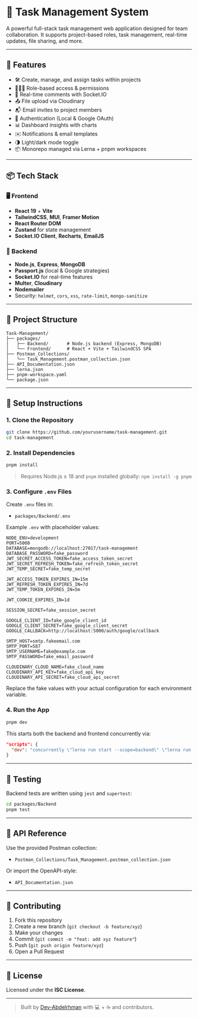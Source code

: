 

# 📁 Task Management System

A powerful full-stack task management web application designed for team collaboration. It supports project-based roles, task management, real-time updates, file sharing, and more.

---

## 🚀 Features

- 🛠️ Create, manage, and assign tasks within projects
- 🧑‍🤝‍🧑 Role-based access & permissions
- 💬 Real-time comments with Socket.IO
- 📤 File upload via Cloudinary
- 📬 Email invites to project members
- 🔐 Authentication (Local & Google OAuth)
- 📊 Dashboard insights with charts
- ✉️ Notifications & email templates
- 🌗 Light/dark mode toggle
- 📦 Monorepo managed via Lerna + pnpm workspaces

---

## 📦 Tech Stack

### 🖥️ Frontend
- **React 19** + **Vite**
- **TailwindCSS**, **MUI**, **Framer Motion**
- **React Router DOM**
- **Zustand** for state management
- **Socket.IO Client**, **Recharts**, **EmailJS**

### 🔧 Backend
- **Node.js**, **Express**, **MongoDB**
- **Passport.js** (local & Google strategies)
- **Socket.IO** for real-time features
- **Multer**, **Cloudinary**
- **Nodemailer**
- Security: `helmet`, `cors`, `xss`, `rate-limit`, `mongo-sanitize`

---

## 🧬 Project Structure

```
Task-Management/
├── packages/
│   ├── Backend/       # Node.js backend (Express, MongoDB)
│   └── Frontend/      # React + Vite + TailwindCSS SPA
├── Postman_Collections/
│   └── Task_Management.postman_collection.json
├── API_Documentation.json
├── lerna.json
├── pnpm-workspace.yaml
└── package.json
```

---

## 🔧 Setup Instructions

### 1. Clone the Repository

```bash
git clone https://github.com/yourusername/task-management.git
cd task-management
```

### 2. Install Dependencies

```bash
pnpm install
```

> Requires Node.js ≥ 18 and `pnpm` installed globally: `npm install -g pnpm`

### 3. Configure `.env` Files

Create `.env` files in:

- `packages/Backend/.env`

Example `.env` with placeholder values:

```env
NODE_ENV=development
PORT=5000
DATABASE=mongodb://localhost:27017/task-management
DATABASE_PASSWORD=fake_password
JWT_SECRET_ACCESS_TOKEN=fake_access_token_secret
JWT_SECRET_REFRESH_TOKEN=fake_refresh_token_secret
JWT_TEMP_SECRET=fake_temp_secret

JWT_ACCESS_TOKEN_EXPIRES_IN=15m
JWT_REFRESH_TOKEN_EXPIRES_IN=7d
JWT_TEMP_TOKEN_EXPIRES_IN=5m

JWT_COOKIE_EXPIRES_IN=1d

SESSION_SECRET=fake_session_secret

GOOGLE_CLIENT_ID=fake_google_client_id
GOOGLE_CLIENT_SECRET=fake_google_client_secret
GOOGLE_CALLBACK=http://localhost:5000/auth/google/callback

SMTP_HOST=smtp.fakeemail.com
SMTP_PORT=587
SMTP_USERNAME=fake@example.com
SMTP_PASSWORD=fake_email_password

CLOUDINARY_CLOUD_NAME=fake_cloud_name
CLOUDINARY_API_KEY=fake_cloud_api_key
CLOUDINARY_API_SECRET=fake_cloud_api_secret
```

Replace the fake values with your actual configuration for each environment variable.

### 4. Run the App

```bash
pnpm dev
```

This starts both the backend and frontend concurrently via:

```json
"scripts": {
  "dev": "concurrently \"lerna run start --scope=backend\" \"lerna run dev --scope=task-management\""
}
```

---

## 🧪 Testing

Backend tests are written using `jest` and `supertest`:

```bash
cd packages/Backend
pnpm test
```

---

## 📮 API Reference

Use the provided Postman collection:

- `Postman_Collections/Task_Management.postman_collection.json`

Or import the OpenAPI-style:

- `API_Documentation.json`

---

## 🤝 Contributing

1. Fork this repository
2. Create a new branch (`git checkout -b feature/xyz`)
3. Make your changes
4. Commit (`git commit -m "feat: add xyz feature"`)
5. Push (`git push origin feature/xyz`)
6. Open a Pull Request

---

## 📜 License

Licensed under the **ISC License**.

---

> Built by [Dev-Abdelrhman](https://github.com/Dev-Abdelrhman) with 💻 + ☕ and contributors.

